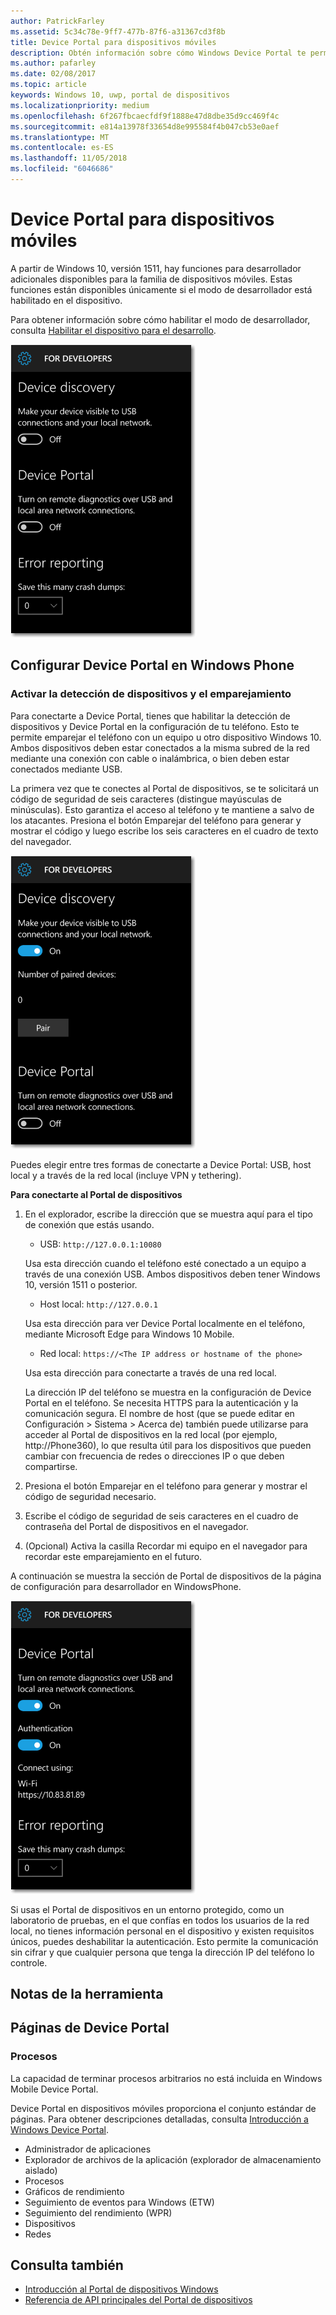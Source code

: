 ```yaml
---
author: PatrickFarley
ms.assetid: 5c34c78e-9ff7-477b-87f6-a31367cd3f8b
title: Device Portal para dispositivos móviles
description: Obtén información sobre cómo Windows Device Portal te permite configurar y administrar el dispositivo móvil de forma remota.
ms.author: pafarley
ms.date: 02/08/2017
ms.topic: article
keywords: Windows 10, uwp, portal de dispositivos
ms.localizationpriority: medium
ms.openlocfilehash: 6f267fbcaecfdf9f1888e47d8dbe35d9cc469f4c
ms.sourcegitcommit: e814a13978f33654d8e995584f4b047cb53e0aef
ms.translationtype: MT
ms.contentlocale: es-ES
ms.lasthandoff: 11/05/2018
ms.locfileid: "6046686"
---
```

# <a name="device-portal-for-mobile"></a>Device Portal para dispositivos móviles

A partir de Windows 10, versión 1511, hay funciones para desarrollador adicionales disponibles para la familia de dispositivos móviles. Estas funciones están disponibles únicamente si el modo de desarrollador está habilitado en el dispositivo.

Para obtener información sobre cómo habilitar el modo de desarrollador, consulta [Habilitar el dispositivo para el desarrollo](../get-started/enable-your-device-for-development.md).

![Configuración de Device Portal](images/device-portal/mob-dev-mode-options.png)

## <a name="set-up-device-portal-on-windows-phone"></a>Configurar Device Portal en Windows Phone

### <a name="turn-on-device-discovery-and-pairing"></a>Activar la detección de dispositivos y el emparejamiento

Para conectarte a Device Portal, tienes que habilitar la detección de dispositivos y Device Portal en la configuración de tu teléfono. Esto te permite emparejar el teléfono con un equipo u otro dispositivo Windows 10. Ambos dispositivos deben estar conectados a la misma subred de la red mediante una conexión con cable o inalámbrica, o bien deben estar conectados mediante USB.

La primera vez que te conectes al Portal de dispositivos, se te solicitará un código de seguridad de seis caracteres (distingue mayúsculas de minúsculas). Esto garantiza el acceso al teléfono y te mantiene a salvo de los atacantes. Presiona el botón Emparejar del teléfono para generar y mostrar el código y luego escribe los seis caracteres en el cuadro de texto del navegador.

![Configuración de la detección de dispositivos en el modo de desarrollador](images/device-portal/mob-dev-mode-pairing.png)

Puedes elegir entre tres formas de conectarte a Device Portal: USB, host local y a través de la red local (incluye VPN y tethering).

**Para conectarte al Portal de dispositivos**

1. En el explorador, escribe la dirección que se muestra aquí para el tipo de conexión que estás usando.

    - USB:  `http://127.0.0.1:10080`

    Usa esta dirección cuando el teléfono esté conectado a un equipo a través de una conexión USB. Ambos dispositivos deben tener Windows 10, versión 1511 o posterior.
    
    - Host local: `http://127.0.0.1`

    Usa esta dirección para ver Device Portal localmente en el teléfono, mediante Microsoft Edge para Windows 10 Mobile.
    
    - Red local:  `https://<The IP address or hostname of the phone>`

    Usa esta dirección para conectarte a través de una red local.

    La dirección IP del teléfono se muestra en la configuración de Device Portal en el teléfono. Se necesita HTTPS para la autenticación y la comunicación segura. El nombre de host (que se puede editar en Configuración > Sistema > Acerca de) también puede utilizarse para acceder al Portal de dispositivos en la red local (por ejemplo, http://Phone360), lo que resulta útil para los dispositivos que pueden cambiar con frecuencia de redes o direcciones IP o que deben compartirse. 

2. Presiona el botón Emparejar en el teléfono para generar y mostrar el código de seguridad necesario.

3. Escribe el código de seguridad de seis caracteres en el cuadro de contraseña del Portal de dispositivos en el navegador.

4. (Opcional) Activa la casilla Recordar mi equipo en el navegador para recordar este emparejamiento en el futuro.

A continuación se muestra la sección de Portal de dispositivos de la página de configuración para desarrollador en WindowsPhone.

![Configuración de Portal de dispositivos](images/device-portal/mob-dev-mode-portal.png)

Si usas el Portal de dispositivos en un entorno protegido, como un laboratorio de pruebas, en el que confías en todos los usuarios de la red local, no tienes información personal en el dispositivo y existen requisitos únicos, puedes deshabilitar la autenticación. Esto permite la comunicación sin cifrar y que cualquier persona que tenga la dirección IP del teléfono lo controle.

## <a name="tool-notes"></a>Notas de la herramienta

## <a name="device-portal-pages"></a>Páginas de Device Portal
### <a name="processes"></a>Procesos

La capacidad de terminar procesos arbitrarios no está incluida en Windows Mobile Device Portal. 

Device Portal en dispositivos móviles proporciona el conjunto estándar de páginas. Para obtener descripciones detalladas, consulta [Introducción a Windows Device Portal](device-portal.md).

- Administrador de aplicaciones
- Explorador de archivos de la aplicación (explorador de almacenamiento aislado)
- Procesos
- Gráficos de rendimiento
- Seguimiento de eventos para Windows (ETW)
- Seguimiento del rendimiento (WPR) 
- Dispositivos
- Redes

## <a name="see-also"></a>Consulta también

* [Introducción al Portal de dispositivos Windows](device-portal.md)
* [Referencia de API principales del Portal de dispositivos](https://docs.microsoft.com/windows/uwp/debug-test-perf/device-portal-api-core)